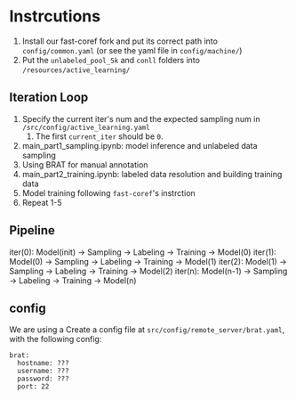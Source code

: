 # Instrcutions

1. Install our fast-coref fork and put its correct path into `config/common.yaml` (or see the yaml file in `config/machine/`)
2. Put the `unlabeled_pool_5k` and `conll` folders into `/resources/active_learning/`

## Iteration Loop

1. Specify the current iter's num and the expected sampling num in `/src/config/active_learning.yaml`
   1. The first `current_iter` should be `0`.
2. main_part1_sampling.ipynb: model inference and unlabeled data sampling
3. Using BRAT for manual annotation
4. main_part2_training.ipynb: labeled data resolution and building training data
5. Model training following `fast-coref`'s instrction
6. Repeat 1-5

## Pipeline

iter(0): Model(init)  ->  Sampling ->  Labeling  ->  Training  ->  Model(0)
iter(1): Model(0)  ->  Sampling ->  Labeling  ->  Training  ->  Model(1)
iter(2): Model(1)  ->  Sampling ->  Labeling  ->  Training  ->  Model(2)
iter(n): Model(n-1)  ->  Sampling ->  Labeling  ->  Training  ->  Model(n)

## config
We are using a 
Create a config file at `src/config/remote_server/brat.yaml`, with the following config:

```
brat:
  hostname: ???
  username: ???
  password: ???
  port: 22
```